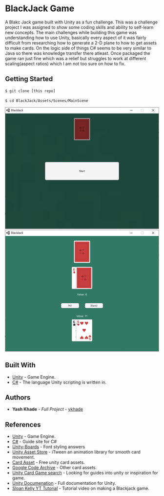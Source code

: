 # BlackJack Game

A Blakc Jack game built with Unity as a fun challenge.
This was a challenge project I was assigned to show some coding skills and ability to self-learn new concepts. 
The main challenges while building this game was understanding how to use Unity, basically every aspect of it was fairly difficult
from researching how to generate a 2-D plane to how to get assets to make cards. On the logic side of things C# seems to be very similar to Java so there was knowledge transfer there atleast. Once packaged the game ran just fine which was a relief but struggles to work at different scaling(aspect ratios) which I am not too sure on how to fix. 

## Getting Started
```aidl
$ git clone [this repo]

$ cd BlackJack/Assets/Scenes/MainScene
```
![Game Start](https://github.com/ykhade/BlackJack/blob/master/blackjack1.PNG)
![In Game](https://github.com/ykhade/BlackJack/blob/master/blackjack2.PNG)

## Built With

* [Unity](https://unity.com/) - Game Engine.
* [C#](https://docs.microsoft.com/en-us/dotnet/csharp/) - The language Unity scripting is written in.

## Authors 

* **Yash Khade** - *Full Project* - [ykhade](https://github.com/ykhade)

## References
* [Unity](https://unity.com/) - Game Engine.
* [C#](https://docs.microsoft.com/en-us/dotnet/csharp/) - Guide site for C#
* [Unity-Boards](https://answers.unity.com/questions/56238/font-size-and-style-overrides-are-only-supported-f.html) - Font styling answers
* [Unity Asset Store](https://assetstore.unity.com/packages/tools/animation/itween-84) - iTween an animation library for smooth card movement.
* [Card Asset](https://kenney.nl/assets/boardgame-pack) - Free unity card assets.
* [Google Code Archive](https://code.google.com/archive/p/vector-playing-cards/downloads) - Other card assets.
* [Unity Card Game search](https://www.google.com/search?rlz=1C1CHBF_enUS799US799&biw=958&bih=969&tbm=isch&sa=1&ei=2EpwXZmgNsactAWe1IagBA&q=unity+2d+games+card&oq=unity+2d+games+card&gs_l=img.3...2573.3197..3371...0.0..0.93.425.5......0....1..gws-wiz-img.......0i30j0i5i30j0i8i30j0i24.ivk-R349Bis&ved=0ahUKEwiZ7M-Qq7jkAhVGDq0KHR6qAUQQ4dUDCAY&uact=5) - Looking for guides into unity or inspiration for game.
* [Unity Documenation](https://docs.unity3d.com/2017.4/Documentation/Manual/index.html) - Full documentation for Unity.
* [Sloan Kelly YT Tutorial](https://www.youtube.com/watch?v=FxH8FoddkVY) - Tutorial video on making a Blackjack game.
